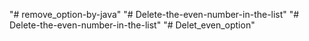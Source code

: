 "# remove_option-by-java" 
"# Delete-the-even-number-in-the-list" 
"# Delete-the-even-number-in-the-list" 
"# Delet_even_option" 
